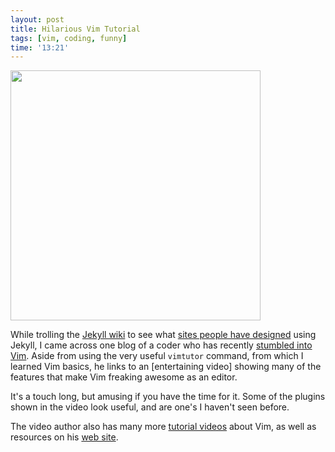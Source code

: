 ```yaml
---
layout: post
title: Hilarious Vim Tutorial
tags: [vim, coding, funny]
time: '13:21'
---
```


<img class="img_right" src="http://work.alexyoung.org/wp-content/vim/vim.png" width="400" />

While trolling the [Jekyll wiki] to see what [sites people have designed] using Jekyll, I came across one blog of a coder who has recently [stumbled into Vim].  Aside from using the very useful `vimtutor` command, from which I learned Vim basics, he links to an [entertaining video] showing many of the features that make Vim freaking awesome as an editor.  

[Jekyll wiki]:http://wiki.github.com/mojombo/jekyll/
[sites people have designed]:http://wiki.github.com/mojombo/jekyll/sites
[stumbled into Vim]:http://jeffkreeftmeijer.com/2010/stumbling-into-vim/
[interesting video]:http://vimeo.com/6999927

It's a touch long, but amusing if you have the time for it.  Some of the plugins shown in the video look useful, and are one's I haven't seen before.

The video author also has many more [tutorial videos] about Vim, as well as resources on his [web site].

[tutorial videos]:http://vimeo.com/user1690209/videos/page:1/sort:newest
[web site]:http://derekwyatt.org/
